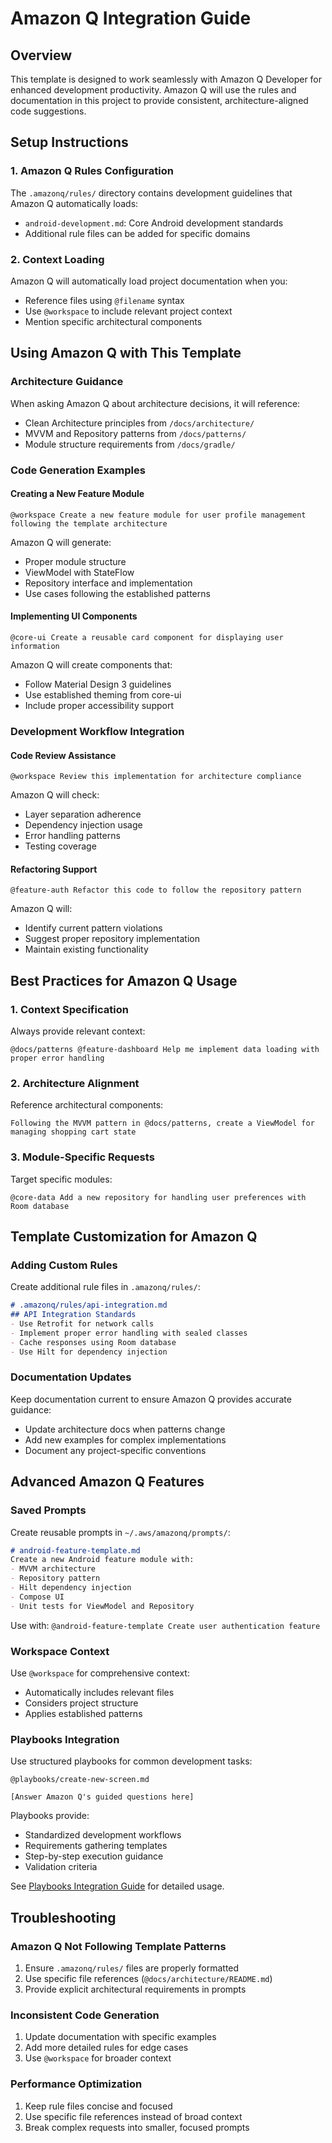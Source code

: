 # Amazon Q Integration Guide

## Overview
This template is designed to work seamlessly with Amazon Q Developer for enhanced development productivity. Amazon Q will use the rules and documentation in this project to provide consistent, architecture-aligned code suggestions.

## Setup Instructions

### 1. Amazon Q Rules Configuration
The `.amazonq/rules/` directory contains development guidelines that Amazon Q automatically loads:

- `android-development.md`: Core Android development standards
- Additional rule files can be added for specific domains

### 2. Context Loading
Amazon Q will automatically load project documentation when you:
- Reference files using `@filename` syntax
- Use `@workspace` to include relevant project context
- Mention specific architectural components

## Using Amazon Q with This Template

### Architecture Guidance
When asking Amazon Q about architecture decisions, it will reference:
- Clean Architecture principles from `/docs/architecture/`
- MVVM and Repository patterns from `/docs/patterns/`
- Module structure requirements from `/docs/gradle/`

### Code Generation Examples

#### Creating a New Feature Module
```
@workspace Create a new feature module for user profile management following the template architecture
```

Amazon Q will generate:
- Proper module structure
- ViewModel with StateFlow
- Repository interface and implementation
- Use cases following the established patterns

#### Implementing UI Components
```
@core-ui Create a reusable card component for displaying user information
```

Amazon Q will create components that:
- Follow Material Design 3 guidelines
- Use established theming from core-ui
- Include proper accessibility support

### Development Workflow Integration

#### Code Review Assistance
```
@workspace Review this implementation for architecture compliance
```

Amazon Q will check:
- Layer separation adherence
- Dependency injection usage
- Error handling patterns
- Testing coverage

#### Refactoring Support
```
@feature-auth Refactor this code to follow the repository pattern
```

Amazon Q will:
- Identify current pattern violations
- Suggest proper repository implementation
- Maintain existing functionality

## Best Practices for Amazon Q Usage

### 1. Context Specification
Always provide relevant context:
```
@docs/patterns @feature-dashboard Help me implement data loading with proper error handling
```

### 2. Architecture Alignment
Reference architectural components:
```
Following the MVVM pattern in @docs/patterns, create a ViewModel for managing shopping cart state
```

### 3. Module-Specific Requests
Target specific modules:
```
@core-data Add a new repository for handling user preferences with Room database
```

## Template Customization for Amazon Q

### Adding Custom Rules
Create additional rule files in `.amazonq/rules/`:

```markdown
# .amazonq/rules/api-integration.md
## API Integration Standards
- Use Retrofit for network calls
- Implement proper error handling with sealed classes
- Cache responses using Room database
- Use Hilt for dependency injection
```

### Documentation Updates
Keep documentation current to ensure Amazon Q provides accurate guidance:
- Update architecture docs when patterns change
- Add new examples for complex implementations
- Document any project-specific conventions

## Advanced Amazon Q Features

### Saved Prompts
Create reusable prompts in `~/.aws/amazonq/prompts/`:

```markdown
# android-feature-template.md
Create a new Android feature module with:
- MVVM architecture
- Repository pattern
- Hilt dependency injection
- Compose UI
- Unit tests for ViewModel and Repository
```

Use with: `@android-feature-template Create user authentication feature`

### Workspace Context
Use `@workspace` for comprehensive context:
- Automatically includes relevant files
- Considers project structure
- Applies established patterns

### Playbooks Integration
Use structured playbooks for common development tasks:

```
@playbooks/create-new-screen.md

[Answer Amazon Q's guided questions here]
```

Playbooks provide:
- Standardized development workflows
- Requirements gathering templates
- Step-by-step execution guidance
- Validation criteria

See [Playbooks Integration Guide](playbooks-integration.md) for detailed usage.

## Troubleshooting

### Amazon Q Not Following Template Patterns
1. Ensure `.amazonq/rules/` files are properly formatted
2. Use specific file references (`@docs/architecture/README.md`)
3. Provide explicit architectural requirements in prompts

### Inconsistent Code Generation
1. Update documentation with specific examples
2. Add more detailed rules for edge cases
3. Use `@workspace` for broader context

### Performance Optimization
1. Keep rule files concise and focused
2. Use specific file references instead of broad context
3. Break complex requests into smaller, focused prompts